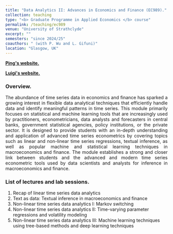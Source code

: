 ```yaml
---
title: "Data Analytics II: Advances in Economics and Finance (EC989)."
collection: teaching
type: "<b> Graduate Programme in Applied Economics </b> course"
permalink: /teaching/ec989
venue: "University of Strathclyde"
excerpt: ""
semesters: "since 2024/25"
coauthors: " (with P. Wu and L. Gifuni)"
location: "Glasgow, UK"
---
```



[**Ping's website.**](https://pingwu.org)

[**Luigi's website.**](https://sites.google.com/view/luigigifuni/home)


### Overview.
<p align="justify"> The abundance of time series data in economics and finance has sparked a growing interest in flexible data analytical techniques that efficiently handle data and identify meaningful patterns in time series. This module primarily focuses on statistical and machine learning tools that are increasingly used by practitioners, econometricians, data analysts and forecasters in central banks, government statistical agencies, policy institutions, or the private sector. It is designed to provide students with an in-depth understanding and application of advanced time series econometrics by covering topics such as linear and non-linear time series regressions, textual inference, as well as popular machine and statistical learning techniques in macroeconomics and finance. The module establishes a strong and closer link between students and the advanced and modern time series econometric tools used by data scientists and analysts for inference in macroeconomics and finance.  
 </p>


### List of lectures and lab sessions.
1. Recap of linear time series data analytics
2. Text as data: Textual inference in macroeconomics and finance
3. Non-linear time series data analytics I: Markov switching
4. Non-linear time series data analytics II: Time-varying parameter regressions and volatility modeling
5. Non-linear time series data analytics III: Machine learning techniques using tree-based methods and deep learning techniques
